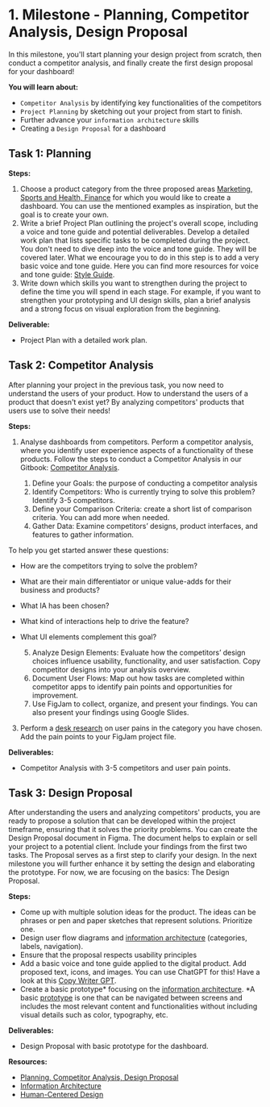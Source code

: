 # 1. Milestone - Planning, Competitor Analysis, Design Proposal

In this milestone, you'll start planning your design project from scratch, then conduct a 
competitor analysis, and finally create the first design proposal for your dashboard! 

**You will learn about:**

- `Competitor Analysis` by identifying key functionalities of the competitors
- `Project Planning` by sketching out your project from start to finish.
- Further advance your `information architecture` skills
- Creating a `Design Proposal` for a dashboard

## Task 1: Planning

**Steps:**

1. Choose a product category from the three proposed areas [Marketing, Sports and Health, Finance](https://github.com/ReDI-School/ux_ui_bootcamp/blob/main/projects/03_web_application/README.md) for which you would like to create a dashboard. You can use the mentioned examples as inspiration, but the goal is to create your own. 
2.  Write a brief Project Plan outlining the project's overall scope, including a voice and tone guide and potential deliverables. Develop a detailed work plan that lists specific tasks to be completed during the project. You don't need to dive deep into the voice and tone guide. They will be covered later. What we encourage you to do in this step is to add a very basic voice and tone guide. Here you can find more resources for voice and tone guide: [Style Guide](https://redi-school-1.gitbook.io/ux-ui-bootcamp/3.-project-dashboard/milestone-2-design-and-prototyping/style-guide#key-components-of-a-style-guide).
3. Write down which skills you want to strengthen during the project to define the time you will spend in each stage. For example, if you want to strengthen your prototyping and UI design skills, plan a brief analysis and a strong focus on visual exploration from the beginning.

**Deliverable:**

- Project Plan with a detailed work plan. 

## Task 2: Competitor Analysis

After planning your project in the previous task, you now need to understand the users of your product. How to understand the users of a product that doesn't exist yet? By analyzing competitors' products that users use to solve their needs!

**Steps:**

1. Analyse dashboards from competitors. Perform a competitor analysis, where you identify user experience aspects of a functionality of these products.
Follow the steps to conduct a Competitor Analysis in our Gitbook: [Competitor Analysis](https://redi-school-1.gitbook.io/ux-ui-bootcamp/3.-project-dashboard/milestone-1-planning-competitor-analysis-design-proposal/competitor-analysis).
   
   1. Define your Goals: the purpose of conducting a competitor analysis
   2. Identify Competitors: Who is currently trying to solve this problem? Identify 3-5 competitors. 
   3. Define your Comparison Criteria: create a short list of comparison criteria. You can add more when needed.
   4. Gather Data: Examine competitors’ designs, product interfaces, and features to gather information.
       
To help you get started answer these questions: 
- How are the competitors trying to solve the problem? 
- What are their main differentiator or unique value-adds for their business and products? 
- What IA has been chosen? 
- What kind of interactions help to drive the feature? 
- What UI elements complement this goal?
  
    5. Analyze Design Elements: Evaluate how the competitors’ design choices influence usability, functionality, and user satisfaction. Copy competitor designs into your analysis overview.
    6. Document User Flows: Map out how tasks are completed within competitor apps to identify pain points and opportunities for improvement.
    7. Use FigJam to collect, organize, and present your findings. You can also present your findings using Google Slides.

3. Perform a [desk research](https://redi-school-1.gitbook.io/ux-ui-bootcamp/3.-project-dashboard/milestone-1-planning-competitor-analysis-design-proposal/desk-research) on user pains in the category you have chosen. Add the pain points to your FigJam project file. 

**Deliverables:**

- Competitor Analysis with 3-5 competitors and user pain points. 


## Task 3: Design Proposal

After understanding the users and analyzing competitors' products, you are ready to propose a solution that can be developed within the project timeframe, ensuring that it solves the priority problems. You can create the Design Proposal document in Figma. The document helps to explain or sell your project to a potential client. Include your findings from the first two tasks. The Proposal serves as a first step to clarify your design. In the next milestone you will further enhance it by setting the design and elaborating the prototype. For now, we are focusing on the basics: The Design Proposal.

**Steps:**

- Come up with multiple solution ideas for the product. The ideas can be phrases or pen and paper sketches that represent solutions. Prioritize one.
- Design user flow diagrams and [information architecture](https://redi-school-1.gitbook.io/ux-ui-bootcamp/2.-project-mobile-application/milestone-2-information-architecture-and-mid-wireframes/information-architecture) (categories, labels, navigation).
- Ensure that the proposal respects usability principles
- Add a basic voice and tone guide applied to the digital product. Add proposed text, icons, and images. You can use ChatGPT for this! Have a look at this [Copy Writer GPT](https://chatgpt.com/g/g-rkKtHhIOR-the-secret-copywriter). 
- Create a basic prototype* focusing on the [information architecture](https://redi-school-1.gitbook.io/ux-ui-bootcamp/2.-project-mobile-application/milestone-2-information-architecture-and-mid-wireframes/information-architecture). 
    *A basic [prototype](https://redi-school-1.gitbook.io/ux-ui-bootcamp/2.-project-mobile-application/milestone-3-prototyping-testing-and-refining/prototyping/type-of-prototypes) is one that can be navigated between screens and includes the most relevant content and functionalities without including visual details such as color, typography, etc.

**Deliverables:**

- Design Proposal with basic prototype for the dashboard.
    

**Resources:**

- [Planning, Competitor Analysis, Design Proposal](https://redi-school-1.gitbook.io/ux-ui-bootcamp/3.-project-dashboard/milestone-1-planning-competitor-analysis-design-proposal)
- [Information Architecture](https://redi-school-1.gitbook.io/ux-ui-bootcamp/2.-project-mobile-application/milestone-2-information-architecture-and-mid-wireframes/information-architecture)
- [Human-Centered Design](https://redi-school-1.gitbook.io/ux-ui-bootcamp/foundations/human-centered-design)
  
